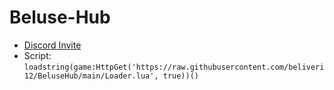 # Beluse-Hub
- [Discord Invite](https://discord.gg/wWvyZM2xbj)
- Script: ```loadstring(game:HttpGet('https://raw.githubusercontent.com/beliveri12/BeluseHub/main/Loader.lua', true))()```
